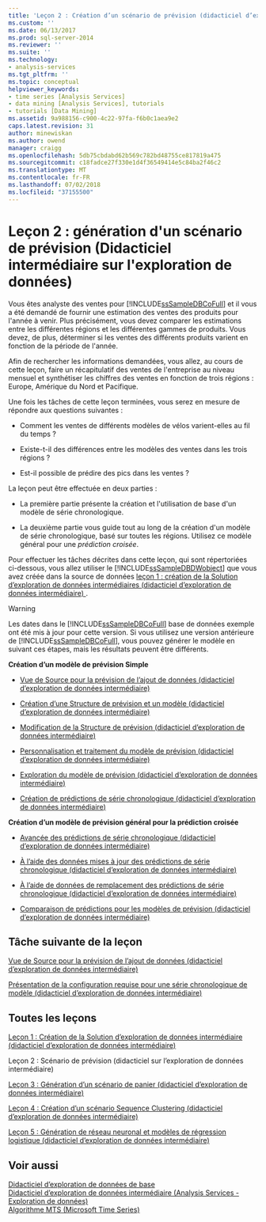 ```yaml
---
title: 'Leçon 2 : Création d’un scénario de prévision (didacticiel d’exploration de données intermédiaire) | Microsoft Docs'
ms.custom: ''
ms.date: 06/13/2017
ms.prod: sql-server-2014
ms.reviewer: ''
ms.suite: ''
ms.technology:
- analysis-services
ms.tgt_pltfrm: ''
ms.topic: conceptual
helpviewer_keywords:
- time series [Analysis Services]
- data mining [Analysis Services], tutorials
- tutorials [Data Mining]
ms.assetid: 9a988156-c900-4c22-97fa-f6b0c1aea9e2
caps.latest.revision: 31
author: minewiskan
ms.author: owend
manager: craigg
ms.openlocfilehash: 5db75cbdabd62b569c782bd48755ce817819a475
ms.sourcegitcommit: c18fadce27f330e1d4f36549414e5c84ba2f46c2
ms.translationtype: MT
ms.contentlocale: fr-FR
ms.lasthandoff: 07/02/2018
ms.locfileid: "37155500"
---
```

# <a name="lesson-2-building-a-forecasting-scenario-intermediate-data-mining-tutorial"></a>Leçon 2 : génération d'un scénario de prévision (Didacticiel intermédiaire sur l'exploration de données)
  Vous êtes analyste des ventes pour [!INCLUDE[ssSampleDBCoFull](../includes/sssampledbcofull-md.md)] et il vous a été demandé de fournir une estimation des ventes des produits pour l'année à venir. Plus précisément, vous devez comparer les estimations entre les différentes régions et les différentes gammes de produits. Vous devez, de plus, déterminer si les ventes des différents produits varient en fonction de la période de l'année.  
  
 Afin de rechercher les informations demandées, vous allez, au cours de cette leçon, faire un récapitulatif des ventes de l'entreprise au niveau mensuel et synthétiser les chiffres des ventes en fonction de trois régions : Europe, Amérique du Nord et Pacifique.  
  
 Une fois les tâches de cette leçon terminées, vous serez en mesure de répondre aux questions suivantes :  
  
-   Comment les ventes de différents modèles de vélos varient-elles au fil du temps ?  
  
-   Existe-t-il des différences entre les modèles des ventes dans les trois régions ?  
  
-   Est-il possible de prédire des pics dans les ventes ?  
  
 La leçon peut être effectuée en deux parties :  
  
-   La première partie présente la création et l'utilisation de base d'un modèle de série chronologique.  
  
-   La deuxième partie vous guide tout au long de la création d'un modèle de série chronologique, basé sur toutes les régions. Utilisez ce modèle général pour une *prédiction croisée*.  
  
 Pour effectuer les tâches décrites dans cette leçon, qui sont répertoriées ci-dessous, vous allez utiliser le [!INCLUDE[ssSampleDBDWobject](../includes/sssampledbdwobject-md.md)] que vous avez créée dans la source de données [leçon 1 : création de la Solution d’exploration de données intermédiaires &#40;didacticiel d’exploration de données intermédiaire&#41; ](../../2014/tutorials/lesson-1-create-solution-intermediate-data-mining-tutorial.md).  
  
> [!WARNING]  
>  Les dates dans le [!INCLUDE[ssSampleDBCoFull](../includes/sssampledbcofull-md.md)] base de données exemple ont été mis à jour pour cette version. Si vous utilisez une version antérieure de [!INCLUDE[ssSampleDBCoFull](../includes/sssampledbcofull-md.md)], vous pouvez générer le modèle en suivant ces étapes, mais les résultats peuvent être différents.  
  
 **Création d’un modèle de prévision Simple**  
  
-   [Vue de Source pour la prévision de l’ajout de données &#40;didacticiel d’exploration de données intermédiaire&#41;](../../2014/tutorials/adding-a-data-source-view-for-forecasting-intermediate-data-mining-tutorial.md)  
  
-   [Création d’une Structure de prévision et un modèle &#40;didacticiel d’exploration de données intermédiaire&#41;](../../2014/tutorials/creating-a-forecasting-structure-and-model-intermediate-data-mining-tutorial.md)  
  
-   [Modification de la Structure de prévision &#40;didacticiel d’exploration de données intermédiaire&#41;](../../2014/tutorials/modifying-the-forecasting-structure-intermediate-data-mining-tutorial.md)  
  
-   [Personnalisation et traitement du modèle de prévision &#40;didacticiel d’exploration de données intermédiaire&#41;](../../2014/tutorials/customize-process-forecasting-model-intermediate-data-mining-tutorial.md)  
  
-   [Exploration du modèle de prévision &#40;didacticiel d’exploration de données intermédiaire&#41;](../../2014/tutorials/exploring-the-forecasting-model-intermediate-data-mining-tutorial.md)  
  
-   [Création de prédictions de série chronologique &#40;didacticiel d’exploration de données intermédiaire&#41;](../../2014/tutorials/creating-time-series-predictions-intermediate-data-mining-tutorial.md)  
  
 **Création d’un modèle de prévision général pour la prédiction croisée**  
  
-   [Avancée des prédictions de série chronologique &#40;didacticiel d’exploration de données intermédiaire&#41;](../../2014/tutorials/advanced-time-series-predictions-intermediate-data-mining-tutorial.md)  
  
-   [À l’aide des données mises à jour des prédictions de série chronologique &#40;didacticiel d’exploration de données intermédiaire&#41;](../../2014/tutorials/time-series-predictions-using-updated-data-intermediate-data-mining-tutorial.md)  
  
-   [À l’aide de données de remplacement des prédictions de série chronologique &#40;didacticiel d’exploration de données intermédiaire&#41;](../../2014/tutorials/time-series-predictions-replacement-data-intermediate-data-mining.md)  
  
-   [Comparaison de prédictions pour les modèles de prévision &#40;didacticiel d’exploration de données intermédiaire&#41;](../../2014/tutorials/comparing-predictions-for-forecasting-models-intermediate-data-mining-tutorial.md)  
  
## <a name="next-task-in-lesson"></a>Tâche suivante de la leçon  
 [Vue de Source pour la prévision de l’ajout de données &#40;didacticiel d’exploration de données intermédiaire&#41;](../../2014/tutorials/adding-a-data-source-view-for-forecasting-intermediate-data-mining-tutorial.md)  
  
 [Présentation de la configuration requise pour une série chronologique de modèle &#40;didacticiel d’exploration de données intermédiaire&#41;](../../2014/tutorials/time-series-model-requirements-intermediate-data-mining-tutorial.md)  
  
## <a name="all-lessons"></a>Toutes les leçons  
 [Leçon 1 : Création de la Solution d’exploration de données intermédiaire &#40;didacticiel d’exploration de données intermédiaire&#41;](../../2014/tutorials/lesson-1-create-solution-intermediate-data-mining-tutorial.md)  
  
 Leçon 2 : Scénario de prévision (didacticiel sur l’exploration de données intermédiaire)  
  
 [Leçon 3 : Génération d’un scénario de panier &#40;didacticiel d’exploration de données intermédiaire&#41;](../../2014/tutorials/lesson-3-building-a-market-basket-scenario-intermediate-data-mining-tutorial.md)  
  
 [Leçon 4 : Création d’un scénario Sequence Clustering &#40;didacticiel d’exploration de données intermédiaire&#41;](../../2014/tutorials/lesson-4-build-sequence-clustering-scenario-intermediate-data-mining.md)  
  
 [Leçon 5 : Génération de réseau neuronal et modèles de régression logistique &#40;didacticiel d’exploration de données intermédiaire&#41;](../../2014/tutorials/lesson-5-build-models-intermediate-data-mining-tutorial.md)  
  
## <a name="see-also"></a>Voir aussi  
 [Didacticiel d’exploration de données de base](../../2014/tutorials/basic-data-mining-tutorial.md)   
 [Didacticiel d’exploration de données intermédiaire &#40;Analysis Services - Exploration de données&#41;](../../2014/tutorials/intermediate-data-mining-tutorial-analysis-services-data-mining.md)   
 [Algorithme MTS (Microsoft Time Series)](../../2014/analysis-services/data-mining/microsoft-time-series-algorithm.md)  
  
  
